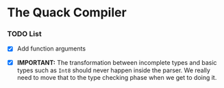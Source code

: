 # The Quack Compiler


### TODO List
- [X] Add function arguments
- [X] **IMPORTANT:** The transformation between incomplete types and basic types such as `Int8` should never happen inside the parser. We really need to move that to the type checking phase when we get to doing it.

